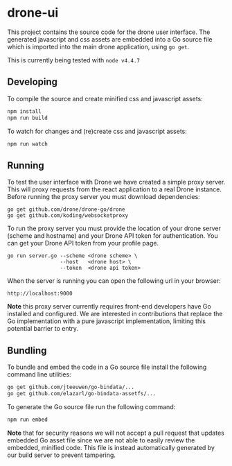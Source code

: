 # drone-ui

This project contains the source code for the drone user interface. The generated javascript and css assets are embedded into a Go source file which is imported into the main drone application, using `go get`.

This is currently being tested with `node v4.4.7`

## Developing

To compile the source and create minified css and javascript assets:

```bash
npm install
npm run build
```

To watch for changes and (re)create css and javascript assets:

```bash
npm run watch
```

## Running

To test the user interface with Drone we have created a simple proxy server. This will proxy requests from the react application to a real Drone instance. Before running the proxy server you must download dependencies:

```
go get github.com/drone/drone-go/drone
go get github.com/koding/websocketproxy
```

To run the proxy server you must provide the location of your drone server (scheme and hostname) and your Drone API token for authentication. You can get your Drone API token from your profile page.

```
go run server.go --scheme <drone scheme> \
                 --host   <drone host> \
                 --token  <drone api token>
```

When the server is running you can open the following url in your browser:

```
http://localhost:9000
```

__Note__ this proxy server currently requires front-end developers have Go installed and configured. We are interested in contributions that replace the Go implementation with a pure javascript implementation, limiting this potential barrier to entry.

## Bundling

To bundle and embed the code in a Go source file install the following command line utilities:

```bash
go get github.com/jteeuwen/go-bindata/...
go get github.com/elazarl/go-bindata-assetfs/...
```

To generate the Go source file run the following command:

```bash
npm run embed
```

__Note__ that for security reasons we will not accept a pull request that updates embedded Go asset file since we are not able to easily review the embedded, minified code. This file is instead automatically generated by our build server to prevent tampering.
